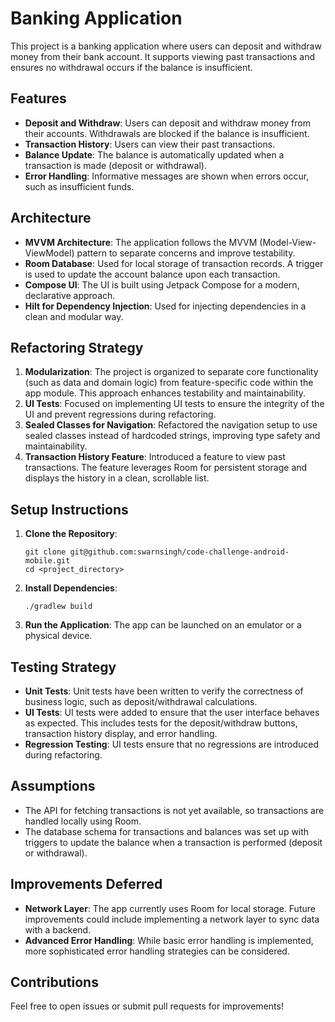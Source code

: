 # Banking Application

This project is a banking application where users can deposit and withdraw money from their bank
account. It supports viewing past transactions and ensures no withdrawal occurs if the balance is
insufficient.

## Features

- **Deposit and Withdraw**: Users can deposit and withdraw money from their accounts. Withdrawals
  are blocked if the balance is insufficient.
- **Transaction History**: Users can view their past transactions.
- **Balance Update**: The balance is automatically updated when a transaction is made (deposit or
  withdrawal).
- **Error Handling**: Informative messages are shown when errors occur, such as insufficient funds.

## Architecture

- **MVVM Architecture**: The application follows the MVVM (Model-View-ViewModel) pattern to separate
  concerns and improve testability.
- **Room Database**: Used for local storage of transaction records. A trigger is used to update the
  account balance upon each transaction.
- **Compose UI**: The UI is built using Jetpack Compose for a modern, declarative approach.
- **Hilt for Dependency Injection**: Used for injecting dependencies in a clean and modular way.

## Refactoring Strategy

1. **Modularization**: The project is organized to separate core functionality (such as data and
   domain logic) from feature-specific code within the app module. This approach enhances
   testability and maintainability.
2. **UI Tests**: Focused on implementing UI tests to ensure the integrity of the UI and prevent
   regressions during refactoring.
3. **Sealed Classes for Navigation**: Refactored the navigation setup to use sealed classes instead
   of hardcoded strings, improving type safety and maintainability.
4. **Transaction History Feature**: Introduced a feature to view past transactions. The feature
   leverages Room for persistent storage and displays the history in a clean, scrollable list.

## Setup Instructions

1. **Clone the Repository**:
    ```
    git clone git@github.com:swarnsingh/code-challenge-android-mobile.git
    cd <project_directory>
    ```

2. **Install Dependencies**:
    ```
    ./gradlew build
    ```

3. **Run the Application**: The app can be launched on an emulator or a physical device.

## Testing Strategy

- **Unit Tests**: Unit tests have been written to verify the correctness of business logic, such as
  deposit/withdrawal calculations.
- **UI Tests**: UI tests were added to ensure that the user interface behaves as expected. This
  includes tests for the deposit/withdraw buttons, transaction history display, and error handling.
- **Regression Testing**: UI tests ensure that no regressions are introduced during refactoring.

## Assumptions

- The API for fetching transactions is not yet available, so transactions are handled locally using
  Room.
- The database schema for transactions and balances was set up with triggers to update the balance
  when a transaction is performed (deposit or withdrawal).

## Improvements Deferred

- **Network Layer**: The app currently uses Room for local storage. Future improvements could
  include implementing a network layer to sync data with a backend.
- **Advanced Error Handling**: While basic error handling is implemented, more sophisticated error
  handling strategies can be considered.

## Contributions

Feel free to open issues or submit pull requests for improvements!


